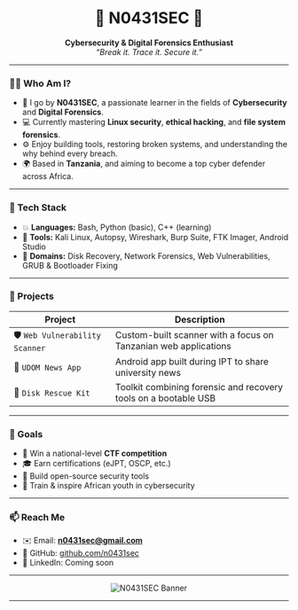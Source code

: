 <h1 align="center">👾 N0431SEC 👾</h1>
<p align="center">
  <strong>Cybersecurity & Digital Forensics Enthusiast</strong><br>
  <em>“Break it. Trace it. Secure it.”</em>
</p>

---

### 👨‍💻 Who Am I?

- 🧠 I go by **N0431SEC**, a passionate learner in the fields of **Cybersecurity** and **Digital Forensics**.
- 💻 Currently mastering **Linux security**, **ethical hacking**, and **file system forensics**.
- ⚙️ Enjoy building tools, restoring broken systems, and understanding the why behind every breach.
- 🌍 Based in **Tanzania**, and aiming to become a top cyber defender across Africa.

---

### 🔧 Tech Stack

- 💥 **Languages:** Bash, Python (basic), C++ (learning)
- 🧰 **Tools:** Kali Linux, Autopsy, Wireshark, Burp Suite, FTK Imager, Android Studio
- 🔐 **Domains:** Disk Recovery, Network Forensics, Web Vulnerabilities, GRUB & Bootloader Fixing

---

### 📂 Projects

| Project | Description |
|--------|-------------|
| 🛡️ `Web Vulnerability Scanner` | Custom-built scanner with a focus on Tanzanian web applications |
| 📰 `UDOM News App` | Android app built during IPT to share university news |
| 💾 `Disk Rescue Kit` | Toolkit combining forensic and recovery tools on a bootable USB |

---

### 🎯 Goals

- 🏁 Win a national-level **CTF competition**
- 🎓 Earn certifications (eJPT, OSCP, etc.)
- 🚀 Build open-source security tools
- 🤝 Train & inspire African youth in cybersecurity

---

### 📫 Reach Me

- ✉️ Email: **n0431sec@gmail.com**
- 🐙 GitHub: [github.com/n0431sec](https://github.com/n0431sec)
- 🔗 LinkedIn: Coming soon

---

<p align="center">
  <img src="https://raw.githubusercontent.com/n0431sec/n0431sec/main/assets/banner.png" alt="N0431SEC Banner"/>
</p>

---

